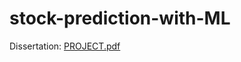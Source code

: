 # stock-prediction-with-ML
Dissertation:
[PROJECT.pdf](https://github.com/overdeadright/stock-prediction-with-ML/files/13467019/PROJECT.pdf)
